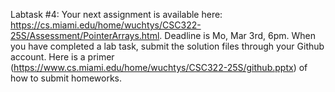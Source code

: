 Labtask #4: Your next assignment is available here: https://cs.miami.edu/home/wuchtys/CSC322-25S/Assessment/PointerArrays.html. Deadline is Mo, Mar 3rd, 6pm. When you have completed a lab task, submit the solution files through your Github account. Here is a primer (https://www.cs.miami.edu/home/wuchtys/CSC322-25S/github.pptx) of how to submit homeworks.
